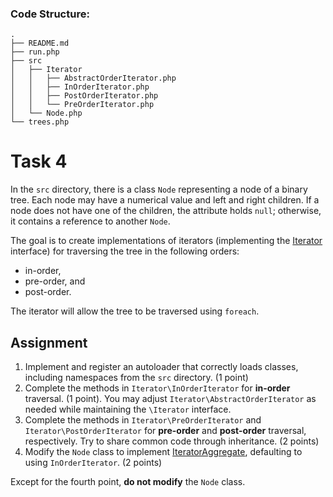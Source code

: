 ### Code Structure:

```text
.
├── README.md
├── run.php
├── src
│   ├── Iterator
│   │   ├── AbstractOrderIterator.php
│   │   ├── InOrderIterator.php
│   │   ├── PostOrderIterator.php
│   │   └── PreOrderIterator.php
│   └── Node.php
└── trees.php
```


# Task 4

In the `src` directory, there is a class `Node` representing a node of a binary tree. Each node may have a numerical value and left and right children. If a node does not have one of the children, the attribute holds `null`; otherwise, it contains a reference to another `Node`.

The goal is to create implementations of iterators (implementing the [Iterator](https://www.php.net/manual/en/class.iterator.php) interface) for traversing the tree in the following orders:

- in-order,
- pre-order, and
- post-order.

The iterator will allow the tree to be traversed using `foreach`.

## Assignment

1. Implement and register an autoloader that correctly loads classes, including namespaces from the `src` directory. (1 point)
2. Complete the methods in `Iterator\InOrderIterator` for **in-order** traversal. (1 point). You may adjust `Iterator\AbstractOrderIterator` as needed while maintaining the `\Iterator` interface.
3. Complete the methods in `Iterator\PreOrderIterator` and `Iterator\PostOrderIterator` for **pre-order** and **post-order** traversal, respectively. Try to share common code through inheritance. (2 points)
4. Modify the `Node` class to implement [IteratorAggregate](https://www.php.net/manual/en/class.iteratoraggregate.php), defaulting to using `InOrderIterator`. (2 points)

Except for the fourth point, **do not modify** the `Node` class.
